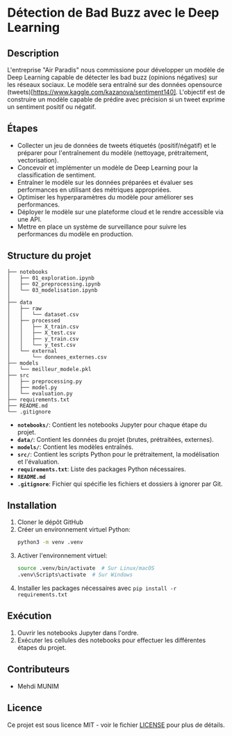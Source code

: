 # Détection de Bad Buzz avec le Deep Learning

## Description

L'entreprise "Air Paradis" nous commissione pour développer un modèle de Deep Learning capable de détecter les bad buzz (opinions négatives) sur les réseaux sociaux. Le modèle sera entraîné sur des données opensource (tweets)[https://www.kaggle.com/kazanova/sentiment140]. L'objectif est de construire un modèle capable de prédire avec précision si un tweet exprime un sentiment positif ou négatif.

## Étapes

-  Collecter un jeu de données de tweets étiquetés (positif/négatif) et le préparer pour l'entraînement du modèle (nettoyage, prétraitement, vectorisation).
- Concevoir et implémenter un modèle de Deep Learning pour la classification de sentiment.
- Entraîner le modèle sur les données préparées et évaluer ses performances en utilisant des métriques appropriées.
- Optimiser les hyperparamètres du modèle pour améliorer ses performances.
- Déployer le modèle sur une plateforme cloud et le rendre accessible via une API.
- Mettre en place un système de surveillance pour suivre les performances du modèle en production.

## Structure du projet

```
├── notebooks
│   ├── 01_exploration.ipynb
│   ├── 02_preprocessing.ipynb
│   └── 03_modelisation.ipynb
│
├── data
│   ├── raw
│   │   └── dataset.csv
│   ├── processed
│   │   ├── X_train.csv
│   │   ├── X_test.csv
│   │   ├── y_train.csv
│   │   └── y_test.csv
│   └── external
│       └── donnees_externes.csv
├── models
│   └── meilleur_modele.pkl
├── src
│   ├── preprocessing.py
│   ├── model.py
│   └── evaluation.py
├── requirements.txt
├── README.md
└── .gitignore
```

- **`notebooks/`**: Contient les notebooks Jupyter pour chaque étape du projet.
- **`data/`**: Contient les données du projet (brutes, prétraitées, externes).
- **`models/`**: Contient les modèles entraînés.
- **`src/`**: Contient les scripts Python pour le prétraitement, la modélisation et l'évaluation.
- **`requirements.txt`**: Liste des packages Python nécessaires.
- **`README.md`**
- **`.gitignore`**: Fichier qui spécifie les fichiers et dossiers à ignorer par Git.

## Installation

1. Cloner le dépôt GitHub
2. Créer un environnement virtuel Python:
   ```bash
   python3 -m venv .venv
   ```
3. Activer l'environnement virtuel:
   ```bash
   source .venv/bin/activate  # Sur Linux/macOS
   .venv\Scripts\activate  # Sur Windows
   ```
4. Installer les packages nécessaires avec `pip install -r requirements.txt`

## Exécution

1.  Ouvrir les notebooks Jupyter dans l'ordre.
2.  Exécuter les cellules des notebooks pour effectuer les différentes étapes du projet.


## Contributeurs

- Mehdi MUNIM

## Licence

Ce projet est sous licence MIT - voir le fichier [LICENSE](LICENSE) pour plus de détails.
